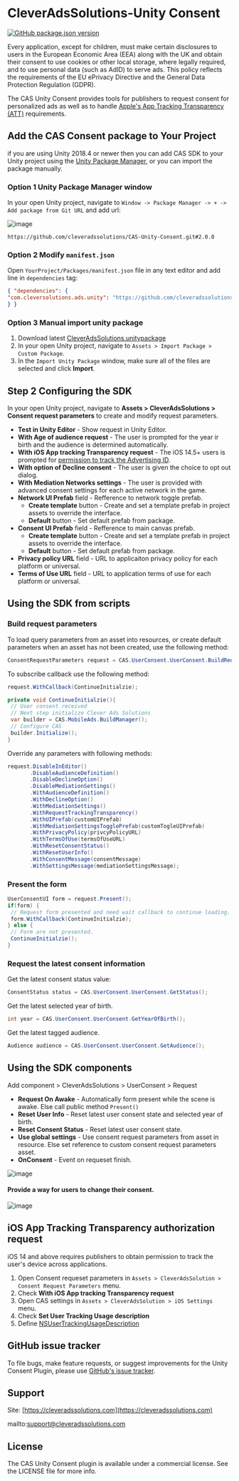 # CleverAdsSolutions-Unity Consent
[![GitHub package.json version](https://img.shields.io/github/package-json/v/cleveradssolutions/CAS-Unity-Consent?label=Unity%20Package)](https://github.com/cleveradssolutions/CAS-Unity/releases/latest)  

Every application, except for children, must make certain disclosures to users in the European Economic Area (EEA) along with the UK and obtain their consent to use cookies or other local storage, where legally required, and to use personal data (such as AdID) to serve ads. This policy reflects the requirements of the EU ePrivacy Directive and the General Data Protection Regulation (GDPR).  

The CAS Unity Consent provides tools for publishers to request consent for personalized ads as well as to handle [Apple's App Tracking Transparency (ATT)](https://developer.apple.com/documentation/apptrackingtransparency) requirements.

## Add the CAS Consent package to Your Project
if you are using Unity 2018.4 or newer then you can add CAS SDK to your Unity project using the [Unity Package Manager](https://docs.unity3d.com/Manual/upm-ui.html), or you can import the package manually.

### Option 1 Unity Package Manager window
In your open Unity project, navigate to `Window -> Package Manager -> + -> Add package from Git URL` and add url:  

![image](https://user-images.githubusercontent.com/22005013/135641554-c38422fa-995e-4e56-9c3a-a89a72172081.png)

```
https://github.com/cleveradssolutions/CAS-Unity-Consent.git#2.0.0
```

### Option 2 Modify `manifest.json`
Open `YourProject/Packages/manifest.json` file in any text editor and add line in `dependencies` tag:
```json
{ "dependencies": {
"com.cleversolutions.ads.unity": "https://github.com/cleveradssolutions/CAS-Unity-Consent.git#2.0.0",
} }
```

### Option 3 Manual import unity package
1. Download latest [CleverAdsSolutions.unitypackage](https://github.com/cleveradssolutions/CAS-Unity-Consent/releases/latest)
2. In your open Unity project, navigate to `Assets > Import Package > Custom Package`.
3. In the `Import Unity Package` window, make sure all of the files are selected and click **Import**.

## Step 2 Configuring the SDK
In your open Unity project, navigate to **Assets > CleverAdsSolutions > Consent request parameters** to create and modify request parameters.

- **Test in Unity Editor** - Show request in Unity Editor.
- **With Age of audience request** - The user is prompted for the year ir birth and the audience is determined automatically. 
- **With iOS App tracking Transparency request** - The iOS 14.5+ users is prompted for [permission to track the Advertising ID](https://developer.apple.com/documentation/apptrackingtransparency). 
- **With option of Decline consent** - The user is given the choice to opt out dialog. 
- **With Mediation Networks settings** - The user is provided with advanced consent settings for each active network in the game.
- **Network UI Prefab** field - Refference to network toggle prefab.
  - **Create template** button - Create and set a template prefab in project assets to override the interface.  
  - **Default** button - Set default prefab from package.
- **Consent UI Prefab** field - Refference to main canvas prefab.
  - **Create template** button - Create and set a template prefab in project assets to override the interface.  
  - **Default** button - Set default prefab from package.
- **Privacy policy URL** field - URL to applicaiton privacy policy for each platform or universal.
- **Terms of Use URL** field - URL to application terms of use for each platform or universal.

## Using the SDK from scripts
### Build request parameters
To load query parameters from an asset into resources, or create default parameters when an asset has not been created, use the following method: 
```csharp
ConsentRequestParameters request = CAS.UserConsent.UserConsent.BuildRequest();
```
To subscribe callback use the following method:
```csharp
request.WithCallback(ContinueInitialzie);

private void ContinueInitialzie(){
 // User consent received 
 // Next step initialize Clever Ads Solutions
 var builder = CAS.MobileAds.BuildManager();
 // Configure CAS
 builder.Initialize();
}
```
Override any parameters with following methods:
```csharp
request.DisableInEditor()
       .DisableAudienceDefinition()
       .DisableDeclineOption()
       .DisableMediationSettings()
       .WithAudienceDefinition()
       .WithDeclineOption()
       .WithMediationSettings()
       .WithRequestTrackingTransparency()
       .WithUIPrefab(customUIPrefab)
       .WithMediationSettingsTogglePrefab(customTogleUIPrefab)
       .WithPrivacyPolicy(privcyPolicyURL)
       .WithTermsOfUse(termsOfUseURL)
       .WithResetConsentStatus()
       .WithResetUserInfo()
       .WithConsentMessage(consentMessage)
       .WithSettingsMessage(mediationSettingsMessage);
```
### Present the form
```csharp
UserConsentUI form = request.Present();
if(form) {
 // Request form presented and need wait callback to continue loading.
 form.WithCallback(ContinueInitialzie);
} else {
 // Form are not presented.
 ContinueInitialzie();
}
```
### Request the latest consent information
Get the latest consent status value:
```csharp
ConsentStatus status = CAS.UserConsent.UserConsent.GetStatus();
```
Get the latest selected year of birth.
```csharp
int year = CAS.UserConsent.UserConsent.GetYearOfBirth();
```
Get the latest tagged audience.
```csharp
Audience audience = CAS.UserConsent.UserConsent.GetAudience();
```

## Using the SDK components
Add component > CleverAdsSolutions > UserConsent > Request
- **Request On Awake** - Automatically form present while the scene is awake. Else call public method `Present()`
- **Reset User Info** - Reset latest user consent state and selected year of birth.
- **Reset Consent Status** - Reset latest user consent state.
- **Use global settings** - Use consent request parameters from asset in resource. Else set reference to custom consent request parameters asset.
- **OnConsent** - Event on requeset finish.

![image](https://user-images.githubusercontent.com/22005013/107220739-5fde5680-6a1b-11eb-87d0-8bca43a756a4.png)

#### Provide a way for users to change their consent.
![image](https://user-images.githubusercontent.com/22005013/107221407-47bb0700-6a1c-11eb-825d-3d0a2b500016.png)


## iOS App Tracking Transparency authorization request
iOS 14 and above requires publishers to obtain permission to track the user's device across applications.  

1. Open Consent requeset parameters in `Assets > CleverAdsSolution > Consent Request Parameters` menu.
2. Check **With iOS App tracking Transparency request**
3. Open CAS settings in `Assets > CleverAdsSolution > iOS Settings` menu.
4. Check **Set User Tracking Usage description**
5. Define [NSUserTrackingUsageDescription](https://developer.apple.com/documentation/bundleresources/information_property_list/nsusertrackingusagedescription)  

## GitHub issue tracker
To file bugs, make feature requests, or suggest improvements for the Unity Consent Plugin, please use [GitHub's issue tracker](https://github.com/cleveradssolutions/CAS-Unity-Consent/issues).

## Support
Site: [https://cleveradssolutions.com](https://cleveradssolutions.com)  

mailto:support@cleveradssolutions.com  

## License
The CAS Unity Consent plugin is available under a commercial license. See the LICENSE file for more info.
